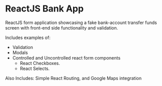 # ReactJS Bank App


ReactJS form application showcasing a fake bank-account transfer funds screen with front-end side functionality and validation.

Includes examples of: 
- Validation
- Modals
- Controlled and Uncontrolled react form components
    - React Checkboxes.
    - React Selects.

Also Includes: Simple React Routing,  and Google Maps integration
